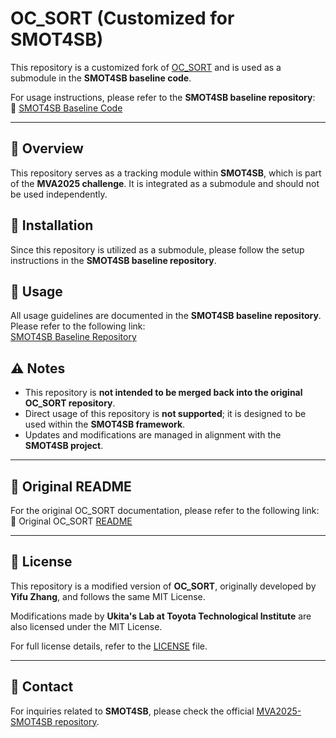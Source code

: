 # OC_SORT (Customized for SMOT4SB)

This repository is a customized fork of [OC_SORT](https://github.com/noahcao/OC_SORT) and is used as a submodule in the **SMOT4SB baseline code**.  

For usage instructions, please refer to the **SMOT4SB baseline repository**:  
🔗 [SMOT4SB Baseline Code](https://github.com/IIM-TTIJ/MVA2025-SMOT4SB)

---

## 📌 Overview
This repository serves as a tracking module within **SMOT4SB**, which is part of the **MVA2025 challenge**. It is integrated as a submodule and should not be used independently.

## 🔧 Installation
Since this repository is utilized as a submodule, please follow the setup instructions in the **SMOT4SB baseline repository**.

## 🚀 Usage
All usage guidelines are documented in the **SMOT4SB baseline repository**. Please refer to the following link:  
[SMOT4SB Baseline Repository](https://github.com/IIM-TTIJ/MVA2025-SMOT4SB)

## ⚠ Notes
- This repository is **not intended to be merged back into the original OC_SORT repository**.
- Direct usage of this repository is **not supported**; it is designed to be used within the **SMOT4SB framework**.
- Updates and modifications are managed in alignment with the **SMOT4SB project**.

---
## 📜 Original README
For the original OC_SORT documentation, please refer to the following link:
🔗 Original OC_SORT [README](README_origin.md)

---

## 📝 License
This repository is a modified version of **OC_SORT**, originally developed by **Yifu Zhang**, and follows the same MIT License.

Modifications made by **Ukita's Lab at Toyota Technological Institute** are also licensed under the MIT License.

For full license details, refer to the [LICENSE](LICENSE) file.

---

## 📩 Contact
For inquiries related to **SMOT4SB**, please check the official [MVA2025-SMOT4SB repository](https://github.com/IIM-TTIJ/MVA2025-SMOT4SB).
